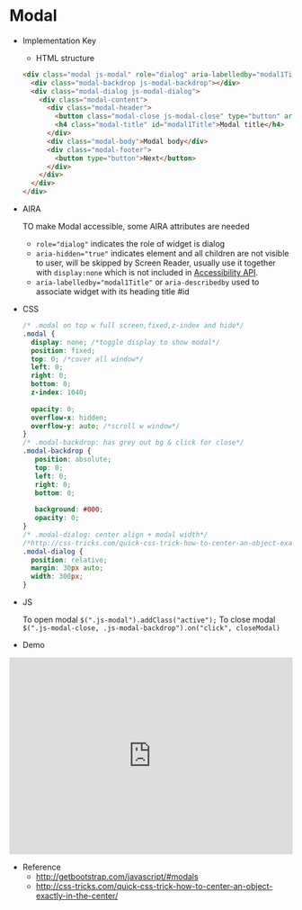 # Modal

- Implementation Key
  * HTML structure
  
  ```html
  <div class="modal js-modal" role="dialog" aria-labelledby="modal1Title" aria-hidden="true" tabindex="-1" id="modal1">
    <div class="modal-backdrop js-modal-backdrop"></div>
    <div class="modal-dialog js-modal-dialog">
      <div class="modal-content">
        <div class="modal-header">
          <button class="modal-close js-modal-close" type="button" aria-label="close"><span>x</span></button>
          <h4 class="modal-title" id="modal1Title">Modal title</h4>
        </div>
        <div class="modal-body">Modal body</div>
        <div class="modal-footer">
          <button type="button">Next</button>
        </div>
      </div>
    </div>
  </div>
  ```
  
 * AIRA
 
   TO make Modal accessible, some AIRA attributes are needed
   - `role="dialog"` indicates the role of widget is dialog  
   - `aria-hidden="true"` indicates element and all children are not visible to user, will be skipped by Screen Reader, usually use it together with `display:none` which is not included in [Accessibility API](http://www.w3.org/WAI/PF/aria-implementation/#def_accessibility_api).
   - `aria-labelledby="modal1Title"` or `aria-describedby` used to associate widget with its heading title #id 
   
 * CSS
   ```css
   /* .modal on top w full screen,fixed,z-index and hide*/
   .modal { 
     display: none; /*toggle display to show modal*/
     position: fixed;
     top: 0; /*cover all window*/
     left: 0;
     right: 0;
     bottom: 0; 
     z-index: 1040;
     
     opacity: 0;
     overflow-x: hidden;
     overflow-y: auto; /*scroll w window*/
   }
   /* .modal-backdrop: has grey out bg & click for close*/
   .modal-backdrop {
      position: absolute;
      top: 0;
      left: 0;
      right: 0;
      bottom: 0;
      
      background: #000;
      opacity: 0;
   }
   /* .modal-dialog: center align + modal width*/
   /*http://css-tricks.com/quick-css-trick-how-to-center-an-object-exactly-in-the-center*/
   .modal-dialog {
     position: relative;
     margin: 30px auto;
     width: 300px; 
   }
   ```
   
 * JS 
 
   To open modal `$(".js-modal").addClass("active");`
   To close modal `$(".js-modal-close, .js-modal-backdrop").on("click", closeModal)` 

- Demo
<iframe width="100%" height="350" src="http://jsbin.com/bopaco/latest/embed?js,output" allowfullscreen="allowfullscreen" frameborder="0"></iframe>

- Reference 
  * http://getbootstrap.com/javascript/#modals 
  * http://css-tricks.com/quick-css-trick-how-to-center-an-object-exactly-in-the-center/

